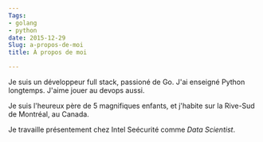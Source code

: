 ```yaml
---
Tags:
- golang
- python
date: 2015-12-29
Slug: a-propos-de-moi
title: À propos de moi

---
```


Je suis un développeur full stack, passioné de Go. J'ai enseigné Python longtemps.
J'aime jouer au devops aussi.

Je suis l'heureux père de 5 magnifiques enfants, et j'habite sur la
Rive-Sud de Montréal, au Canada.

Je travaille présentement chez Intel Seécurité comme _Data Scientist_.

<!--more-->
